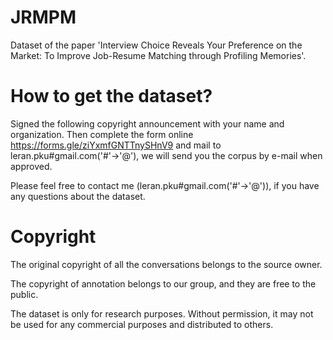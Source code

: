 # JRMPM
Dataset of the paper 'Interview Choice Reveals Your Preference on the Market: To Improve Job-Resume Matching through Profiling Memories'.

# How to get the dataset?
Signed the following copyright announcement with your name and organization. Then complete the form online https://forms.gle/ziYxmfGNTTnySHnV9 and mail to leran.pku#gmail.com('#'->'@'), we will send you the corpus by e-mail when approved.

Please feel free to contact me (leran.pku#gmail.com('#'->'@')), if you have any questions about the dataset.

# Copyright 
The original copyright of all the conversations belongs to the source owner.

The copyright of annotation belongs to our group, and they are free to the public.

The dataset is only for research purposes. Without permission, it may not be used for any commercial purposes and distributed to others.
